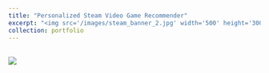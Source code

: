 ```yaml
---
title: "Personalized Steam Video Game Recommender"
excerpt: "<img src='/images/steam_banner_2.jpg' width='500' height='300'>"
collection: portfolio
---
```


<br>
<img src='../../../../images/steam_banner_2.jpg'>
